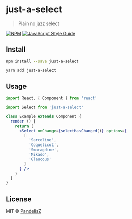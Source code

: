 # just-a-select

> Plain no jazz select

[![NPM](https://img.shields.io/npm/v/just-a-select.svg)](https://www.npmjs.com/package/just-a-select) [![JavaScript Style Guide](https://img.shields.io/badge/code_style-standard-brightgreen.svg)](https://standardjs.com)

## Install

```bash
npm install --save just-a-select
```

```bash
yarn add just-a-select
```

## Usage

```jsx
import React, { Component } from 'react'

import Select from 'just-a-select'

class Example extends Component {
  render () {
    return (
      <Select onChange={selectHasChanged()} options={
        [
          'Sarcoline',
          'Coquelicot',
          'Smaragdine',
          'Mikado',
          'Glaucous'
        ]
      } />
    )
  }
}
```

## License

MIT © [PandelisZ](https://github.com/PandelisZ)
